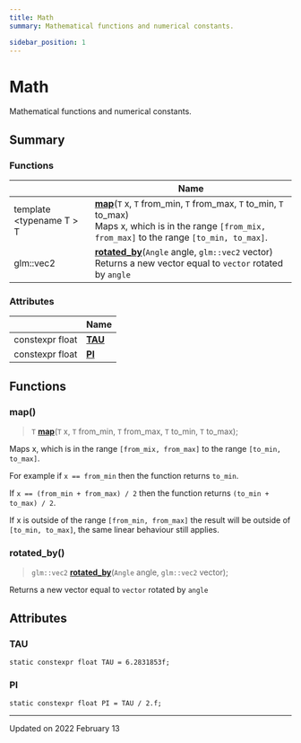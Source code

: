 ```yaml
---
title: Math
summary: Mathematical functions and numerical constants. 

sidebar_position: 1
---
```


# Math

Mathematical functions and numerical constants. 

## Summary

### Functions

|                | Name           |
| -------------- | -------------- |
| template <typename T \> <br/>T | **[map](/reference/math#map)**(`T` x, `T` from_min, `T` from_max, `T` to_min, `T` to_max)<br/>Maps x, which is in the range `[from_mix, from_max]` to the range `[to_min, to_max]`.  |
| glm::vec2 | **[rotated_by](/reference/math#rotated_by)**(`Angle` angle, `glm::vec2` vector)<br/>Returns a new vector equal to `vector` rotated by `angle` |

### Attributes

|                | Name           |
| -------------- | -------------- |
| constexpr float | **[TAU](/reference/math#tau)**  |
| constexpr float | **[PI](/reference/math#pi)**  |


## Functions

### map()

> `T` **[map](/reference/math#map)**(`T` x, `T` from_min, `T` from_max, `T` to_min, `T` to_max);


Maps x, which is in the range `[from_mix, from_max]` to the range `[to_min, to_max]`. 

For example if `x == from_min` then the function returns `to_min`.

If `x == (from_min + from_max) / 2` then the function returns `(to_min + to_max) / 2`.

If x is outside of the range `[from_min, from_max]` the result will be outside of `[to_min, to_max]`, the same linear behaviour still applies. 


### rotated_by()

> `glm::vec2` **[rotated_by](/reference/math#rotated_by)**(`Angle` angle, `glm::vec2` vector);


Returns a new vector equal to `vector` rotated by `angle`


## Attributes

### TAU

```
static constexpr float TAU = 6.2831853f;
```


### PI

```
static constexpr float PI = TAU / 2.f;
```





-------------------------------

Updated on 2022 February 13